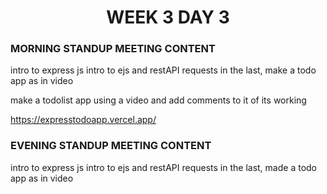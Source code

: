 <!-- **************************** Morning Standup meeting content  ************************************** -->
<h1 align="center">WEEK 3 DAY 3</h1>

<h3>MORNING STANDUP MEETING CONTENT</h3>
intro to express js
intro to ejs
and restAPI requests
in the last, make a todo app as in video

make a todolist app using a video and add comments to it of its working

<!-- **************************** Live Link of assignment  ************************************** -->
https://expresstodoapp.vercel.app/

<!-- **************************** Evening Standup meeting content  ************************************** -->

<h3>EVENING STANDUP MEETING CONTENT</h3>
intro to express js
intro to ejs
and restAPI requests
in the last, made a todo app as in video
